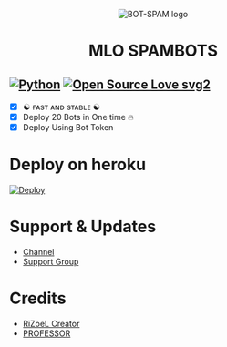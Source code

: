 <p align="center">
  <img src="https://telegra.ph/file/695e7ba99010c1ebadcf4.jpg" alt="BOT-SPAM logo">
</p>
<h1 align="center">
  <b>MLO SPAMBOTS</b>
</h1>

[![Python](https://img.shields.io/badge/Python-v3.9.7-blue)](https://www.python.org/)
[![Open Source Love svg2](https://badges.frapsoft.com/os/v2/open-source.svg?v=103)](https://github.com/AkshuPrashu/Spambot)   
----
 
- [x] ☯︎ ғᴀsᴛ ᴀɴᴅ sᴛᴀʙʟᴇ ☯︎
- [x] Deploy 20 Bots in One time 🔥
- [x] Deploy Using Bot Token 

# Deploy on heroku

[![Deploy](https://www.herokucdn.com/deploy/button.svg)](https://heroku.com/deploy?template=https://github.com/anuu5361/Spambot)


# Support & Updates
* [Channel](https://t.me/RiZoeLX)
* [Support Group](https://t.me/Mlo_Empire)

# Credits
* [RiZoeL Creator](https://github.com/MrRizoel)
* [PROFESSOR](https://github.com/AkshuPrashu)
